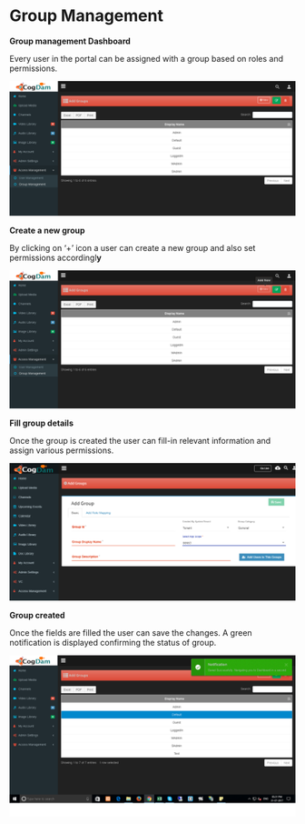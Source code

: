 # Group Management

**Group management Dashboard**

Every user in the portal can be assigned with a group based on roles and permissions.

![](../../.gitbook/assets/image%20%2865%29.png)

**Create a new group**

By clicking on ‘+’ icon a user can create a new group and also set permissions accordingl**y**

![](../../.gitbook/assets/image%20%2898%29.png)

**Fill group details**

Once the group is created the user can fill-in relevant information and assign various permissions.

![](../../.gitbook/assets/image%20%2810%29.png)

**Group created**

Once the fields are filled the user can save the changes. A green notification is displayed confirming the status of group.

![](../../.gitbook/assets/image%20%28102%29.png)

